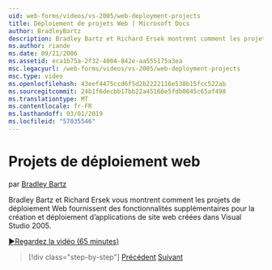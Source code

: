 ```yaml
---
uid: web-forms/videos/vs-2005/web-deployment-projects
title: Déploiement de projets Web | Microsoft Docs
author: BradleyBartz
description: Bradley Bartz et Richard Ersek montrent comment les projets de déploiement Web fournissent des fonctionnalités supplémentaires pour la création et déploiement d’applications web site créer...
ms.author: riande
ms.date: 09/21/2006
ms.assetid: eca1b75a-2f32-4004-842e-aa555175a3ea
msc.legacyurl: /web-forms/videos/vs-2005/web-deployment-projects
msc.type: video
ms.openlocfilehash: 43eef4475ccd6f5d2b2222116e538b15fcc522ab
ms.sourcegitcommit: 24b1f6decbb17bb22a45166e5fdb0845c65af498
ms.translationtype: MT
ms.contentlocale: fr-FR
ms.lasthandoff: 03/01/2019
ms.locfileid: "57035546"
---
```

<a name="web-deployment-projects"></a>Projets de déploiement web
====================
par [Bradley Bartz](https://github.com/BradleyBartz)

Bradley Bartz et Richard Ersek vous montrent comment les projets de déploiement Web fournissent des fonctionnalités supplémentaires pour la création et déploiement d’applications de site web créées dans Visual Studio 2005.

[&#9654;Regardez la vidéo (65 minutes)](https://channel9.msdn.com/Blogs/ASP-NET-Site-Videos/web-deployment-projects)

> [!div class="step-by-step"]
> [Précédent](how-do-i-enable-code-coverage-and-profiling-in-production-applications.md)
> [Suivant](web-application-projects-web-deployment-projects.md)
